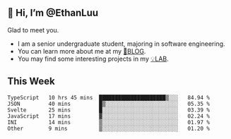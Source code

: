 ## 👋 Hi, I’m @EthanLuu

Glad to meet you.

- I am a senior undergraduate student, majoring in software engineering.
- You can learn more about me at my [📝BLOG](https://blog.ethanloo.cn).
- You may find some interesting projects in my [💡LAB](https://lab.ethanloo.cn).

## This Week
<!--START_SECTION:waka-->

```text
TypeScript   10 hrs 45 mins  █████████████████████▒░░░   84.94 %
JSON         40 mins         █▒░░░░░░░░░░░░░░░░░░░░░░░   05.35 %
Svelte       25 mins         █░░░░░░░░░░░░░░░░░░░░░░░░   03.39 %
JavaScript   17 mins         ▓░░░░░░░░░░░░░░░░░░░░░░░░   02.24 %
INI          14 mins         ▒░░░░░░░░░░░░░░░░░░░░░░░░   01.97 %
Other        9 mins          ▒░░░░░░░░░░░░░░░░░░░░░░░░   01.20 %
```

<!--END_SECTION:waka-->
